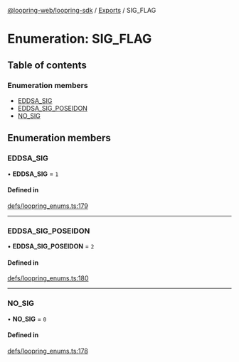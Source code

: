 [@loopring-web/loopring-sdk](../README.md) / [Exports](../modules.md) / SIG\_FLAG

# Enumeration: SIG\_FLAG

## Table of contents

### Enumeration members

- [EDDSA\_SIG](SIG_FLAG.md#eddsa_sig)
- [EDDSA\_SIG\_POSEIDON](SIG_FLAG.md#eddsa_sig_poseidon)
- [NO\_SIG](SIG_FLAG.md#no_sig)

## Enumeration members

### EDDSA\_SIG

• **EDDSA\_SIG** = `1`

#### Defined in

[defs/loopring_enums.ts:179](https://github.com/Loopring/loopring_sdk/blob/02976c9/src/defs/loopring_enums.ts#L179)

___

### EDDSA\_SIG\_POSEIDON

• **EDDSA\_SIG\_POSEIDON** = `2`

#### Defined in

[defs/loopring_enums.ts:180](https://github.com/Loopring/loopring_sdk/blob/02976c9/src/defs/loopring_enums.ts#L180)

___

### NO\_SIG

• **NO\_SIG** = `0`

#### Defined in

[defs/loopring_enums.ts:178](https://github.com/Loopring/loopring_sdk/blob/02976c9/src/defs/loopring_enums.ts#L178)
